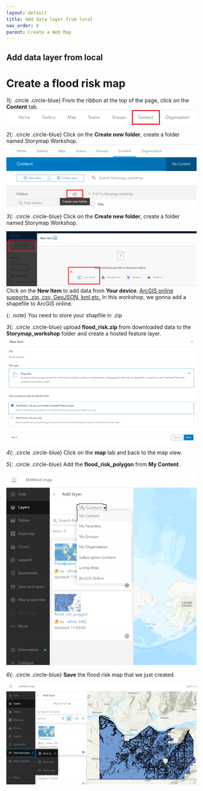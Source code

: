 ```yaml
---
layout: default
title: Add data layer from local
nav_order: 8
parent: Create a Web Map
---
```

## Add data layer from local 

# Create a flood risk map

*1*{: .circle .circle-blue} From the ribbon at the top of the page, click on the **Content** tab. 
![click_on_content](images/click_on_content.png)


*2*{: .circle .circle-blue} Click on the **Create new folder**, create a folder named Storymap Workshop.
![click_on_content](images/Create_folder.png)


*3*{: .circle .circle-blue} Click on the **Create new folder**, create a folder named Storymap Workshop.

![click_on_content](images/add_item.png) Click on the **New Item** to add data from **Your device**. [ArcGIS online supports .zip, csv, GeoJSON, kml etc.](https://doc.arcgis.com/en/arcgis-online/reference/supported-items.htm) In this workshop, we gonna add a shapefile to ArcGIS online. 

{: .note}
You need to store your shapfile in .zip


*3*{: .circle .circle-blue} upload **flood_risk.zip** from downloaded data to the **Storymap_workshop** folder and create a hosted feature layer.
![click_on_content](images/upload_zip.png)

*4*{: .circle .circle-blue} Click on the **map** tab and back to the map view.

*5*{: .circle .circle-blue} Add the **flood_risk_polygon** from **My Content**.

![click_on_content](images/add_local_file.png)

*6*{: .circle .circle-blue} **Save** the flood risk map that we just created.

![click_on_content](images/Save_map.png)

